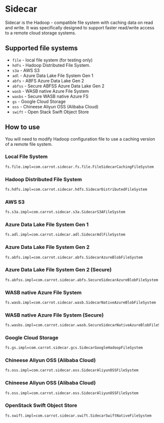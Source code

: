 # Sidecar
Sidecar is the Hadoop - compatible file system with caching data on read and write. It was specifically designed to support faster read/write access to a remote cloud storage systems. 

## Supported file systems

* `file`  - local file system (for testing only)
* `hdfs`  - Hadoop Distributed File System.
* `s3a`   - AWS S3
* `adl`   - Azure Data Lake File System Gen 1
* `abfs`  - ABFS Azure Data Lake Gen 2
* `abfss` - Secure ABFSS Azure Data Lake Gen 2
* `wasb`  - WASB native Azure File System
* `wasbs` - Secure WASB native Azure FS
* `gs`    - Google Cloud Storage
* `oss`   - Chineese Aliyun OSS (Alibaba Cloud)
* `swift` - Open Stack Swift Object Store

## How to use
You will need to modify Hadoop configuration file to use a caching version of a remote file system.
### Local File System

```bash
fs.file.impl=com.carrot.sidecar.fs.file.FileSidecarCachingFileSystem
```

### Hadoop Distributed File System

```bash
fs.hdfs.impl=com.carrot.sidecar.hdfs.SidecarDistributedFileSystem
```

### AWS S3

```bash
fs.s3a.impl=com.carrot.sidecar.s3a.SidecarS3AFileSystem
```

### Azure Data Lake File System Gen 1

```bash
fs.adl.impl=com.carrot.sidecar.adl.SidecarAdlFileSystem
```

### Azure Data Lake File System Gen 2

```bash
fs.abfs.impl=com.carrot.sidecar.abfs.SidecarAzureBlobFileSystem
```

### Azure Data Lake File System Gen 2 (Secure)

```bash
fs.abfss.impl=com.carrot.sidecar.abfs.SecureSidecarAzureBlobFileSystem
```

### WASB native Azure File System

```bash
fs.wasb.impl=com.carrot.sidecar.wasb.SidecarNativeAzureBlobFileSystem
```

### WASB native Azure File System (Secure)

```bash
fs.wasbs.impl=com.carrot.sidecar.wasb.SecureSidecarNativeAzureBlobFileSystem
```

### Google Cloud Storage

```bash
fs.gs.impl=com.carrot.sidecar.gcs.SidecarGoogleHadoopFileSystem
```

### Chineese Aliyun OSS (Alibaba Cloud)

```bash
fs.oss.impl=com.carrot.sidecar.oss.SidecarAliyunOSSFileSystem
```

### Chineese Aliyun OSS (Alibaba Cloud)

```bash
fs.oss.impl=com.carrot.sidecar.oss.SidecarAliyunOSSFileSystem
```

### OpenStack Swift Object Store

```bash
fs.swift.impl=com.carrot.sidecar.swift.SidecarSwiftNativeFileSystem
```









